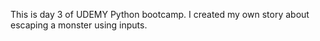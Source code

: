 This is day 3 of UDEMY Python bootcamp. I created my own story about escaping a monster using inputs.

